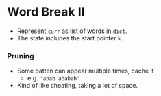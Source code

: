 # Word Break II

* Represent `curr` as list of words in `dict`.
* The state includes the start pointer `k`.

### Pruning

* Some patten can appear multiple times, cache it
  * e.g. `'abab ababab'`
* Kind of like cheating, taking a lot of space.
